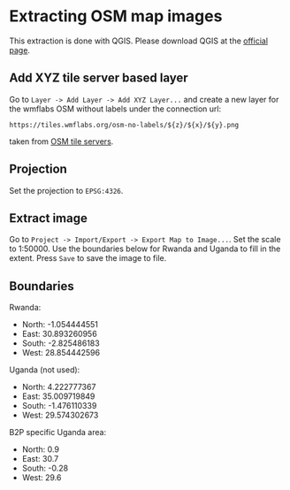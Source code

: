 # Extracting OSM map images

This extraction is done with QGIS. Please download QGIS at the
[official page](https://www.qgis.org/en/site/).

## Add XYZ tile server based layer
Go to `Layer -> Add Layer -> Add XYZ Layer...` and create a new layer for the
wmflabs OSM without labels under the connection url:

```
https://tiles.wmflabs.org/osm-no-labels/${z}/${x}/${y}.png	
```

taken from 
[OSM tile servers](https://wiki.openstreetmap.org/wiki/Tile_servers).

## Projection

Set the projection to `EPSG:4326`.

## Extract image

Go to `Project -> Import/Export -> Export Map to Image...`. Set the scale to
1:50000. Use the boundaries below for Rwanda and Uganda to fill in the extent.
Press `Save` to save the image to file.

## Boundaries

Rwanda:

* North: -1.054444551
* East: 30.893260956
* South: -2.825486183
* West: 28.854442596

Uganda (not used):

* North: 4.222777367
* East: 35.009719849
* South: -1.476110339
* West: 29.574302673

B2P specific Uganda area:

* North: 0.9
* East: 30.7
* South: -0.28
* West: 29.6